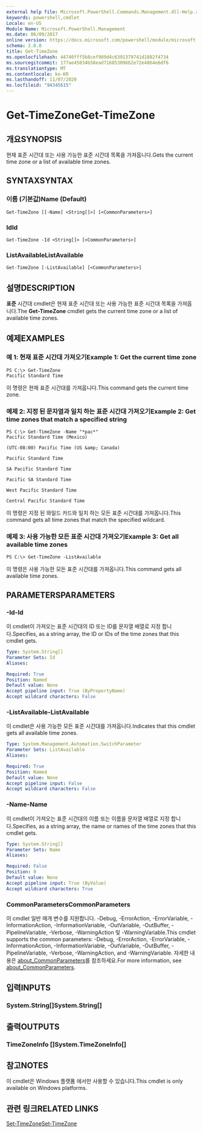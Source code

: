 ```yaml
---
external help file: Microsoft.PowerShell.Commands.Management.dll-Help.xml
keywords: powershell,cmdlet
Locale: en-US
Module Name: Microsoft.PowerShell.Management
ms.date: 06/09/2017
online version: https://docs.microsoft.com/powershell/module/microsoft.powershell.management/get-timezone?view=powershell-7&WT.mc_id=ps-gethelp
schema: 2.0.0
title: Get-TimeZone
ms.openlocfilehash: 44740fff5b8cef989d4c6391379741d1882f4734
ms.sourcegitcommit: 177ae45034b58ead716853096b2e72e4864e6df6
ms.translationtype: MT
ms.contentlocale: ko-KR
ms.lasthandoff: 11/07/2020
ms.locfileid: "94345615"
---
```

# <span data-ttu-id="b6c4b-103">Get-TimeZone</span><span class="sxs-lookup"><span data-stu-id="b6c4b-103">Get-TimeZone</span></span>

## <span data-ttu-id="b6c4b-104">개요</span><span class="sxs-lookup"><span data-stu-id="b6c4b-104">SYNOPSIS</span></span>
<span data-ttu-id="b6c4b-105">현재 표준 시간대 또는 사용 가능한 표준 시간대 목록을 가져옵니다.</span><span class="sxs-lookup"><span data-stu-id="b6c4b-105">Gets the current time zone or a list of available time zones.</span></span>

## <span data-ttu-id="b6c4b-106">SYNTAX</span><span class="sxs-lookup"><span data-stu-id="b6c4b-106">SYNTAX</span></span>

### <span data-ttu-id="b6c4b-107">이름 (기본값)</span><span class="sxs-lookup"><span data-stu-id="b6c4b-107">Name (Default)</span></span>

```
Get-TimeZone [[-Name] <String[]>] [<CommonParameters>]
```

### <span data-ttu-id="b6c4b-108">Id</span><span class="sxs-lookup"><span data-stu-id="b6c4b-108">Id</span></span>

```
Get-TimeZone -Id <String[]> [<CommonParameters>]
```

### <span data-ttu-id="b6c4b-109">ListAvailable</span><span class="sxs-lookup"><span data-stu-id="b6c4b-109">ListAvailable</span></span>

```
Get-TimeZone [-ListAvailable] [<CommonParameters>]
```

## <span data-ttu-id="b6c4b-110">설명</span><span class="sxs-lookup"><span data-stu-id="b6c4b-110">DESCRIPTION</span></span>

<span data-ttu-id="b6c4b-111">**표준** 시간대 cmdlet은 현재 표준 시간대 또는 사용 가능한 표준 시간대 목록을 가져옵니다.</span><span class="sxs-lookup"><span data-stu-id="b6c4b-111">The **Get-TimeZone** cmdlet gets the current time zone or a list of available time zones.</span></span>

## <span data-ttu-id="b6c4b-112">예제</span><span class="sxs-lookup"><span data-stu-id="b6c4b-112">EXAMPLES</span></span>

### <span data-ttu-id="b6c4b-113">예 1: 현재 표준 시간대 가져오기</span><span class="sxs-lookup"><span data-stu-id="b6c4b-113">Example 1: Get the current time zone</span></span>

```
PS C:\> Get-TimeZone
Pacific Standard Time
```

<span data-ttu-id="b6c4b-114">이 명령은 현재 표준 시간대를 가져옵니다.</span><span class="sxs-lookup"><span data-stu-id="b6c4b-114">This command gets the current time zone.</span></span>

### <span data-ttu-id="b6c4b-115">예제 2: 지정 된 문자열과 일치 하는 표준 시간대 가져오기</span><span class="sxs-lookup"><span data-stu-id="b6c4b-115">Example 2: Get time zones that match a specified string</span></span>

```
PS C:\> Get-TimeZone -Name "*pac*"
Pacific Standard Time (Mexico)

(UTC-08:00) Pacific Time (US &amp; Canada)

Pacific Standard Time

SA Pacific Standard Time

Pacific SA Standard Time

West Pacific Standard Time

Central Pacific Standard Time
```

<span data-ttu-id="b6c4b-116">이 명령은 지정 된 와일드 카드와 일치 하는 모든 표준 시간대를 가져옵니다.</span><span class="sxs-lookup"><span data-stu-id="b6c4b-116">This command gets all time zones that match the specified wildcard.</span></span>

### <span data-ttu-id="b6c4b-117">예제 3: 사용 가능한 모든 표준 시간대 가져오기</span><span class="sxs-lookup"><span data-stu-id="b6c4b-117">Example 3: Get all available time zones</span></span>

```
PS C:\> Get-TimeZone -ListAvailable
```

<span data-ttu-id="b6c4b-118">이 명령은 사용 가능한 모든 표준 시간대를 가져옵니다.</span><span class="sxs-lookup"><span data-stu-id="b6c4b-118">This command gets all available time zones.</span></span>

## <span data-ttu-id="b6c4b-119">PARAMETERS</span><span class="sxs-lookup"><span data-stu-id="b6c4b-119">PARAMETERS</span></span>

### <span data-ttu-id="b6c4b-120">-Id</span><span class="sxs-lookup"><span data-stu-id="b6c4b-120">-Id</span></span>

<span data-ttu-id="b6c4b-121">이 cmdlet이 가져오는 표준 시간대의 ID 또는 ID를 문자열 배열로 지정 합니다.</span><span class="sxs-lookup"><span data-stu-id="b6c4b-121">Specifies, as a string array, the ID or IDs of the time zones that this cmdlet gets.</span></span>

```yaml
Type: System.String[]
Parameter Sets: Id
Aliases:

Required: True
Position: Named
Default value: None
Accept pipeline input: True (ByPropertyName)
Accept wildcard characters: False
```

### <span data-ttu-id="b6c4b-122">-ListAvailable</span><span class="sxs-lookup"><span data-stu-id="b6c4b-122">-ListAvailable</span></span>

<span data-ttu-id="b6c4b-123">이 cmdlet은 사용 가능한 모든 표준 시간대를 가져옵니다.</span><span class="sxs-lookup"><span data-stu-id="b6c4b-123">Indicates that this cmdlet gets all available time zones.</span></span>

```yaml
Type: System.Management.Automation.SwitchParameter
Parameter Sets: ListAvailable
Aliases:

Required: True
Position: Named
Default value: None
Accept pipeline input: False
Accept wildcard characters: False
```

### <span data-ttu-id="b6c4b-124">-Name</span><span class="sxs-lookup"><span data-stu-id="b6c4b-124">-Name</span></span>

<span data-ttu-id="b6c4b-125">이 cmdlet이 가져오는 표준 시간대의 이름 또는 이름을 문자열 배열로 지정 합니다.</span><span class="sxs-lookup"><span data-stu-id="b6c4b-125">Specifies, as a string array, the name or names of the time zones that this cmdlet gets.</span></span>

```yaml
Type: System.String[]
Parameter Sets: Name
Aliases:

Required: False
Position: 0
Default value: None
Accept pipeline input: True (ByValue)
Accept wildcard characters: True
```

### <span data-ttu-id="b6c4b-126">CommonParameters</span><span class="sxs-lookup"><span data-stu-id="b6c4b-126">CommonParameters</span></span>

<span data-ttu-id="b6c4b-127">이 cmdlet 일반 매개 변수를 지원합니다. -Debug, -ErrorAction, -ErrorVariable, -InformationAction, -InformationVariable, -OutVariable, -OutBuffer, -PipelineVariable, -Verbose, -WarningAction 및 -WarningVariable.</span><span class="sxs-lookup"><span data-stu-id="b6c4b-127">This cmdlet supports the common parameters: -Debug, -ErrorAction, -ErrorVariable, -InformationAction, -InformationVariable, -OutVariable, -OutBuffer, -PipelineVariable, -Verbose, -WarningAction, and -WarningVariable.</span></span> <span data-ttu-id="b6c4b-128">자세한 내용은 [about_CommonParameters](https://go.microsoft.com/fwlink/?LinkID=113216)를 참조하세요.</span><span class="sxs-lookup"><span data-stu-id="b6c4b-128">For more information, see [about_CommonParameters](https://go.microsoft.com/fwlink/?LinkID=113216).</span></span>

## <span data-ttu-id="b6c4b-129">입력</span><span class="sxs-lookup"><span data-stu-id="b6c4b-129">INPUTS</span></span>

### <span data-ttu-id="b6c4b-130">System.String[]</span><span class="sxs-lookup"><span data-stu-id="b6c4b-130">System.String[]</span></span>

## <span data-ttu-id="b6c4b-131">출력</span><span class="sxs-lookup"><span data-stu-id="b6c4b-131">OUTPUTS</span></span>

### <span data-ttu-id="b6c4b-132">TimeZoneInfo []</span><span class="sxs-lookup"><span data-stu-id="b6c4b-132">System.TimeZoneInfo[]</span></span>

## <span data-ttu-id="b6c4b-133">참고</span><span class="sxs-lookup"><span data-stu-id="b6c4b-133">NOTES</span></span>

<span data-ttu-id="b6c4b-134">이 cmdlet은 Windows 플랫폼 에서만 사용할 수 있습니다.</span><span class="sxs-lookup"><span data-stu-id="b6c4b-134">This cmdlet is only available on Windows platforms.</span></span>

## <span data-ttu-id="b6c4b-135">관련 링크</span><span class="sxs-lookup"><span data-stu-id="b6c4b-135">RELATED LINKS</span></span>

[<span data-ttu-id="b6c4b-136">Set-TimeZone</span><span class="sxs-lookup"><span data-stu-id="b6c4b-136">Set-TimeZone</span></span>](Set-TimeZone.md)
